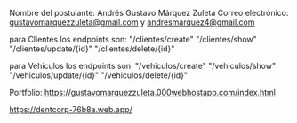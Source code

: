 Nombre del postulante: Andrés Gustavo Márquez Zuleta
Correo electrónico: gustavomarquezzuleta@gmail.com y andresmarquez4@gmail.com 

para Clientes los endpoints son:
"/clientes/create"
"/clientes/show"
"/clientes/update/{id}"
"/clientes/delete/{id}"

para Vehiculos los endpoints son:
"/vehiculos/create"
"/vehiculos/show"
"/vehiculos/update/{id}"
"/vehiculos/delete/{id}"

Portfolio:
https://gustavomarquezzuleta.000webhostapp.com/index.html     

https://dentcorp-76b8a.web.app/